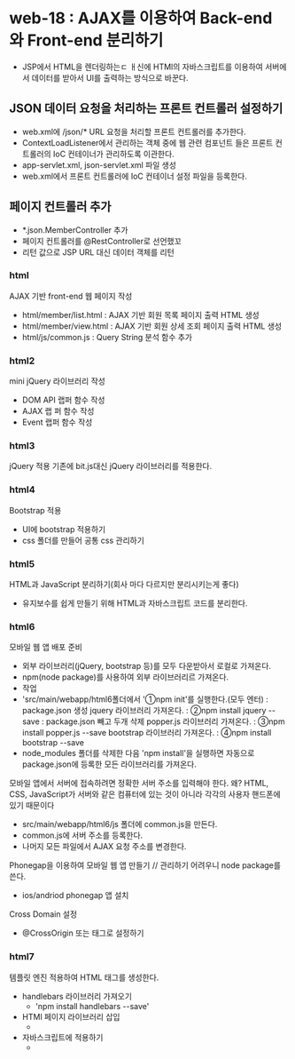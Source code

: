 # web-18 : AJAX를 이용하여 Back-end 와 Front-end 분리하기
- JSP에서 HTML을 렌더링하는ㄷ ㅐ신에 HTMl의 자바스크립트를 이용하여 서버에서 
  데이터를 받아서 UI를 출력하는 방식으로 바꾼다.
  
## JSON 데이터 요청을 처리하는 프론트 컨트롤러 설정하기
- web.xml에 /json/* URL 요청을 처리할 프론트 컨트롤러를 추가한다.
- ContextLoadListener에서 관리하는 객체 중에 웹 관련 컴포넌트 들은 
   프론트 컨트롤러의 IoC 컨테이너가  관리하도록 이관한다.
- app-servlet.xml, json-servlet.xml 파일 생성
- web.xml에서 프론트 컨트롤러에 IoC 컨테이너 설정 파일을 등록한다. 

## 페이지 컨트롤러 추가
- *.json.MemberController 추가
- 페이지 컨트롤러를 @RestController로 선언했꼬
- 리턴 값으로 JSP URL 대신 데이터 객체를 리턴

### html
AJAX 기반 front-end 웹 페이지 작성
- html/member/list.html : AJAX 기반 회원 목록 페이지 출력 HTML 생성
- html/member/view.html : AJAX 기반 회원 상세 조회 페이지 출력 HTML 생성
- html/js/common.js : Query String 분석 함수 추가

### html2
mini jQuery 라이브러리 작성
- DOM API 랩퍼 함수 작성
- AJAX 랩 퍼 함수 작성
- Event 랩퍼 함수 작성

### html3
jQuery 적용
기존에 bit.js대신 jQuery 라이브러리를 적용한다.

### html4
Bootstrap 적용
- UI에 bootstrap 적용하기
- css 폴더를 만들어 공통 css 관리하기

### html5
HTML과 JavaScript 분리하기(회사 마다 다르지만 분리시키는게 좋다)
- 유지보수를 쉽게 만들기 위해  HTML과 자바스크립트 코드를 분리한다. 

### html6
모바일 웹 앱 배포 준비
- 외부 라이브러리(jQuery, bootstrap 등)를 모두 다운받아서 로컬로 가져온다.
- npm(node package)를 사용하여 외부 라이브러리르 가져온다.
- 작업
 - 'src/main/webapp/html6폴더에서 '①npm init'를 실행한다.(모두 엔터) : package.json 생성
   jquery 라이브러리 가져온다. : ②npm install jquery --save : package.json 빼고 두개 삭제 
   popper.js 라이브러리 가져온다. : ③npm install popper.js --save
   bootstrap 라이브러리 가져온다. : ④npm install bootstrap --save
 - node_modules 폴더를 삭제한 다음 'npm install'을 실행하면 자동으로 
    package.json에 등록한 모든 라이브러리를 가져온다.  
    
 모바일 앱에서   서버에 접속하려면 정확한 서버 주소를 입력해야 한다.
 왜? HTML, CSS, JavaScript가 서버와 같은 컴퓨터에 있는 것이 아니라 각각의 사용자 핸드폰에 있기 때문이다 
 - src/main/webapp/html6/js 폴더에 common.js을 만든다.
 - common.js에 서버 주소를 등록한다.
 - 나머지 모든 파일에서 AJAX 요청 주소를 변경한다. 
   
Phonegap을 이용하여 모바일 웹 앱 만들기 // 관리하기 어려우니 node package를 쓴다.
- ios/andriod phonegap 앱 설치

Cross Domain 설정
- @CrossOrigin 또는 <mvc-cors> 태그로 설정하기

### html7
템플릿 엔진 적용하여 HTML 태그를 생성한다.
- handlebars 라이브러리 가져오기
  - 'npm install handlebars --save'
- HTMl 페이지 라이브러리 삽입
  - <script src='...'></script>
- 자바스크립트에 적용하기
  - <script>